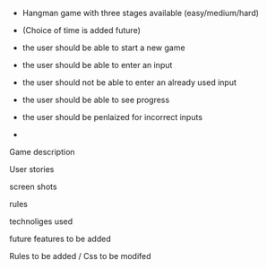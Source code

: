 * Hangman game with three stages available (easy/medium/hard)

* (Choice of time is added future)

* the user should be able to start a new game
* the user should be able to enter an input
* the user should not be able to enter an already used input
* the user should be able to see progress
* the user should be penlaized for incorrect inputs
* 

Game description

User stories

screen shots

rules

technoliges used

future features to be added

Rules to be added / Css to be modifed